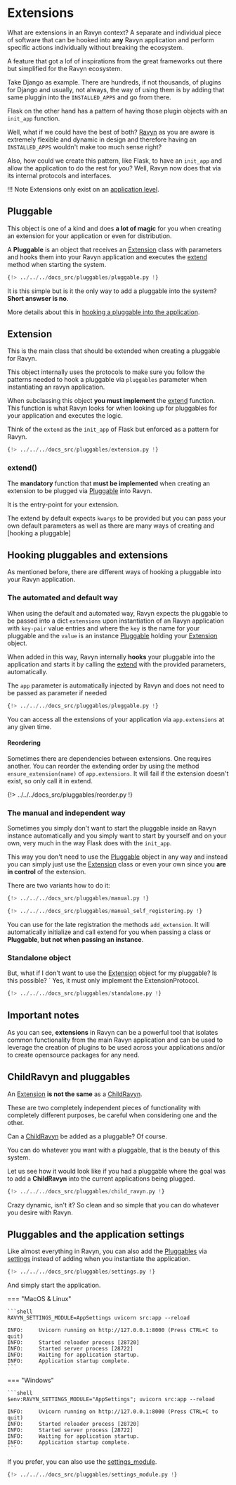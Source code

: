 # Extensions

What are extensions in an Ravyn context? A separate and individual piece of software that
can be hooked into **any** Ravyn application and perform specific actions individually without
breaking the ecosystem.

A feature that got a lof of inspirations from the great frameworks out there but simplified for
the Ravyn ecosystem.

Take Django as example. There are hundreds, if not thousands, of plugins for Django and usually,
not always, the way of using them is by adding that same pluggin into the `INSTALLED_APPS` and
go from there.

Flask on the other hand has a pattern of having those plugin objects with an `init_app` function.

Well, what if we could have the best of both? [Ravyn](./application/applications.md) as you
are aware is extremely flexible and dynamic in design and therefore having an `INSTALLED_APPS`
wouldn't make too much sense right?

Also, how could we create this pattern, like Flask, to have an `init_app` and allow the application
to do the rest for you? Well, Ravyn now does that via its internal protocols and interfaces.

!!! Note
    Extensions only exist on an [application level](./application/levels.md#application-levels).

## Pluggable

This object is one of a kind and does **a lot of magic** for you when creating an extension for
your application or even for distribution.

A **Pluggable** is an object that receives an [Extension](#extension) class with parameters
and hooks them into your Ravyn application and executes the [extend](#extend) method when
starting the system.

```python hl_lines="27 29"
{!> ../../../docs_src/pluggables/pluggable.py !}
```

It is this simple but is it the only way to add a pluggable into the system? **Short answser is no**.

More details about this in [hooking a pluggable into the application](#hooking-pluggables-and-extensions).

## Extension

This is the main class that should be extended when creating a pluggable for Ravyn.

This object internally uses the protocols to make sure you follow the patterns needed to hook
a pluggable via `pluggables` parameter when instantiating an ravyn application.

When subclassing this object **you must implement** the [extend](#extend) function. This function is what
Ravyn looks for when looking up for pluggables for your application and executes the logic.

Think of the `extend` as the `init_app` of Flask but enforced as a pattern for Ravyn.

```python hl_lines="7 13"
{!> ../../../docs_src/pluggables/extension.py !}
```

### extend()

The **mandatory** function that **must be implemented** when creating an extension to be plugged
via [Pluggable](#pluggable) into Ravyn.

It is the entry-point for your extension.

The extend by default expects `kwargs` to be provided but you can pass your own default parameters
as well as there are many ways of creating and [hooking a pluggable]

## Hooking pluggables and extensions

As mentioned before, there are different ways of hooking a pluggable into your Ravyn application.

### The automated and default way

When using the default and automated way, Ravyn expects the pluggable to be passed into a dict
`extensions` upon instantiation of an Ravyn application with `key-pair` value entries and where
the `key` is the name for your pluggable and the `value` is an instance [Pluggable](#pluggable)
holding your [Extension](#extension) object.

When added in this way, Ravyn internally **hooks** your pluggable into the application and
starts it by calling the [extend](#extend) with the provided parameters, automatically.

The `app` parameter is automatically injected by Ravyn and does not need to be passed as
parameter if needed

```python hl_lines="27 29"
{!> ../../../docs_src/pluggables/pluggable.py !}
```

You can access all the extensions of your application via `app.extensions` at any given time.

#### Reordering

Sometimes there are dependencies between extensions. One requires another.
You can reorder the extending order by using the method `ensure_extension(name)` of `app.extensions`.
It will fail if the extension doesn't exist, so only call it in extend.

{!> ../../../docs_src/pluggables/reorder.py !}

### The manual and independent way

Sometimes you simply don't want to start the pluggable inside an Ravyn instance automatically
and you simply want to start by yourself and on your own, very much in the way Flask does with
the `init_app`.

This way you don't need to use the [Pluggable](#pluggable) object in any way and instead you can
simply just use the [Extension](#extension) class or even your own since you **are in control**
of the extension.

There are two variants how to do it:

```python title="With extension class or Pluggable"
{!> ../../../docs_src/pluggables/manual.py !}
```

```python hl_lines="25 42-43" title="Self registering"
{!> ../../../docs_src/pluggables/manual_self_registering.py !}
```

You can use for the late registration the methods `add_extension`.
It will automatically initialize and call extend for you when passing a class or **Pluggable**,
**but not when passing an instance**.

### Standalone object

But, what if I don't want to use the [Extension](#extension) object for my pluggable? Is this
possible?
´
Yes, it must only implement the ExtensionProtocol.

```python hl_lines="9 25"
{!> ../../../docs_src/pluggables/standalone.py !}
```

## Important notes

As you can see, **extensions** in Ravyn can be a powerful tool that isolates common
functionality from the main Ravyn application and can be used to leverage the creation of plugins
to be used across your applications and/or to create opensource packages for any need.

## ChildRavyn and pluggables

An [Extension](#extension) **is not the same** as a [ChildRavyn](./routing/router.md#child-ravyn-application).

These are two completely independent pieces of functionality with completely different purposes, be
careful when considering one and the other.

Can a [ChildRavyn](./routing/router.md#child-ravyn-application) be added as a pluggable?
Of course.

You can do whatever you want with a pluggable, that is the beauty of this system.

Let us see how it would look like if you had a pluggable where the goal was to add a **ChildRavyn**
into the current applications being plugged.

```python hl_lines="33"
{!> ../../../docs_src/pluggables/child_ravyn.py !}
```

Crazy dynamic, isn't it? So clean and so simple that you can do whatever you desire with Ravyn.

## Pluggables and the application settings

Like almost everything in Ravyn, you can also add the [Pluggables](#pluggable) via
[settings](./application/settings.md) instead of adding when you instantiate the application.

```python hl_lines="29-31"
{!> ../../../docs_src/pluggables/settings.py !}
```

And simply start the application.

=== "MacOS & Linux"

    ```shell
    RAVYN_SETTINGS_MODULE=AppSettings uvicorn src:app --reload

    INFO:     Uvicorn running on http://127.0.0.1:8000 (Press CTRL+C to quit)
    INFO:     Started reloader process [28720]
    INFO:     Started server process [28722]
    INFO:     Waiting for application startup.
    INFO:     Application startup complete.
    ```

=== "Windows"

    ```shell
    $env:RAVYN_SETTINGS_MODULE="AppSettings"; uvicorn src:app --reload

    INFO:     Uvicorn running on http://127.0.0.1:8000 (Press CTRL+C to quit)
    INFO:     Started reloader process [28720]
    INFO:     Started server process [28722]
    INFO:     Waiting for application startup.
    INFO:     Application startup complete.
    ```

If you prefer, you can also use the [settings_module](./application/settings.md#the-settings_module).

```python hl_lines="34"
{!> ../../../docs_src/pluggables/settings_module.py !}
```

